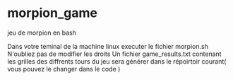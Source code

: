 # morpion_game
jeu de morpion en bash




Dans votre teminal de la machine linux  executer le fichier morpion.sh 
N'oubliez pas de modifier les droits 
Un fichier game_results.txt contenant les grilles des diffrents tours du jeu sera générer dans le répoirtoir courant( vous pouvez le changer dans le code )
